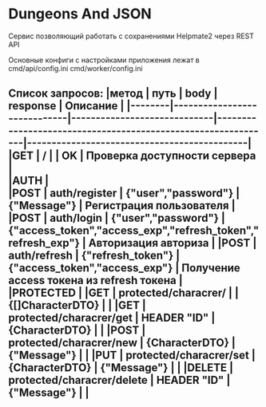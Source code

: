 # Dungeons And JSON

Сервис позволяющий работать с сохранениями Helpmate2 через REST API

Основные конфиги с настройками приложения лежат в
cmd/api/config.ini
cmd/worker/config.ini


Список запросов: 
  |метод   |  путь                       |  body                       |  response                                                    |     Описание   				    |
  |--------|-----------------------------|-----------------------------|--------------------------------------------------------------|---------------------------------------------|
  |GET     |  /                          |                             | OK                                                           |   Проверка доступности сервера		    |				
  |AUTH       					    |								
  |POST    |  auth/register              | {"user","password"}         | {"Message"}                                                  |   Регистрация пользователя		    |						
  |POST    |  auth/login                 |  {"user","password"}        | {"access_token","access_exp","refresh_token","refresh_exp"}  |   Авторизация авториза			    |
  |POST    |  auth/refresh               |  {"refresh_token"}          |  {"access_token","access_exp"}                               |   Получение access токена из refresh токена |     
  |PROTECTED				 					    |
  |GET     |  protected/characrer/       |                             |  {[]CharacterDTO}					      |						    |
  |GET     |  protected/characrer/get    |   HEADER "ID"               |  {CharacterDTO}			 		      |						    |
  |POST    |  protected/characrer/new    |   {CharacterDTO}            |  {"Message"}			      			      |						    |
  |PUT     |  protected/characrer/set    |   {CharacterDTO}            |  {"Message"}						      |						    | 
  |DELETE  |  protected/characrer/delete |   HEADER "ID"               |  {"Message"}						      |						    |
  -----------------------------------------------------------------------------------------------------------------------------------------------------------------------------------
